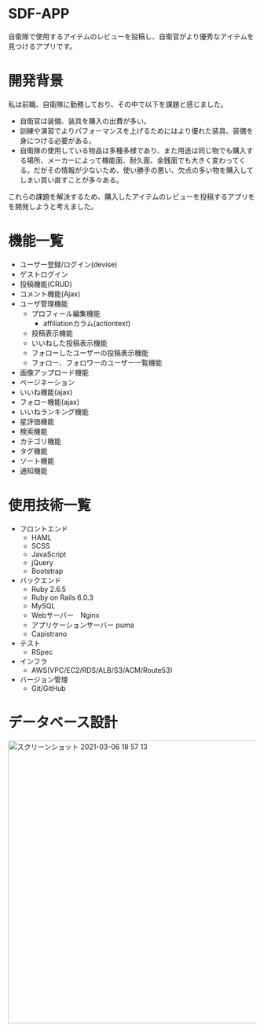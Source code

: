 # SDF-APP
自衛隊で使用するアイテムのレビューを投稿し、自衛官がより優秀なアイテムを見つけるアプリです。
# 開発背景
私は前職、自衛隊に勤務しており、その中で以下を課題と感じました。
* 自衛官は装備、装具を購入の出費が多い。
* 訓練や演習でよりパフォーマンスを上げるためにはより優れた装具、装備を身につける必要がある。
* 自衛隊の使用している物品は多種多様であり、また用途は同じ物でも購入する場所、メーカーによって機能面、耐久面、金銭面でも大きく変わってくる。だがその情報が少ないため、使い勝手の悪い、欠点の多い物を購入してしまい買い直すことが多々ある。

これらの課題を解決するため、購入したアイテムのレビューを投稿するアプリをを開発しようと考えました。

# 機能一覧 
  * ユーザー登録/ログイン(devise)
  * ゲストログイン 
  * 投稿機能(CRUD)
  * コメント機能(Ajax)
  * ユーザ管理機能
    * プロフィール編集機能
      * affiliationカラム(actiontext)
    * 投稿表示機能
    * いいねした投稿表示機能
    * フォローしたユーザーの投稿表示機能
    * フォロー、フォロワーのユーザー一覧機能
  * 画像アップロード機能
  * ページネーション
  * いいね機能(ajax)
  * フォロー機能(ajax)
  * いいねランキング機能
  * 星評価機能
  * 検索機能
  * カテゴリ機能
  * タグ機能
  * ソート機能
  * 通知機能
# 使用技術一覧
* フロントエンド 
  * HAML
  * SCSS 
  * JavaScript 
  * jQuery
  * Bootstrap
* バックエンド 
  * Ruby 2.6.5
  * Ruby on Rails 6.0.3
  * MySQL
  * Webサーバー　Nginx
  * アプリケーションサーバー puma
  * Capistrano
* テスト
  * RSpec
* インフラ 
  * AWS(VPC/EC2/RDS/ALB/S3/ACM/Route53)
* バージョン管理  
  * Git/GitHub 
# データベース設計
<img width="576" alt="スクリーンショット 2021-03-06 18 57 13" src="https://user-images.githubusercontent.com/62924821/110202748-119f6480-7eae-11eb-8d1d-27b190447513.png">


